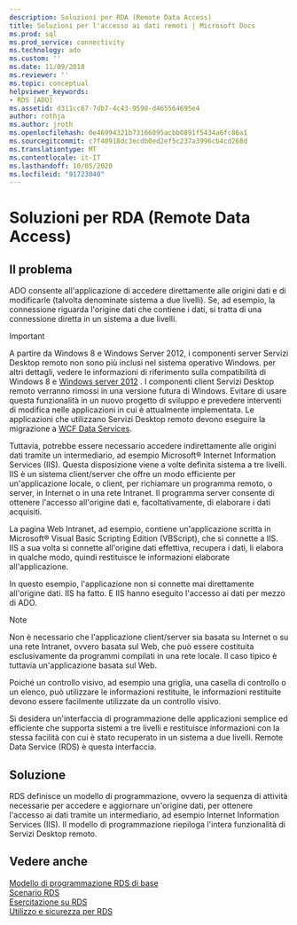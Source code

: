```yaml
---
description: Soluzioni per RDA (Remote Data Access)
title: Soluzioni per l'accesso ai dati remoti | Microsoft Docs
ms.prod: sql
ms.prod_service: connectivity
ms.technology: ado
ms.custom: ''
ms.date: 11/09/2018
ms.reviewer: ''
ms.topic: conceptual
helpviewer_keywords:
- RDS [ADO]
ms.assetid: d311cc67-7db7-4c43-9590-d465564695e4
author: rothja
ms.author: jroth
ms.openlocfilehash: 0e46994321b73166095acbb0891f5434a6fc86a1
ms.sourcegitcommit: c7f40918dc3ecdb0ed2ef5c237a3996cb4cd268d
ms.translationtype: MT
ms.contentlocale: it-IT
ms.lasthandoff: 10/05/2020
ms.locfileid: "91723040"
---
```

# <a name="solutions-for-remote-data-access"></a>Soluzioni per RDA (Remote Data Access)
## <a name="the-issue"></a>Il problema  
 ADO consente all'applicazione di accedere direttamente alle origini dati e di modificarle (talvolta denominate sistema a due livelli). Se, ad esempio, la connessione riguarda l'origine dati che contiene i dati, si tratta di una connessione diretta in un sistema a due livelli.  
  
> [!IMPORTANT]
>  A partire da Windows 8 e Windows Server 2012, i componenti server Servizi Desktop remoto non sono più inclusi nel sistema operativo Windows. per altri dettagli, vedere le informazioni di riferimento sulla compatibilità di Windows 8 e [Windows server 2012](https://www.microsoft.com/download/details.aspx?id=27416) . I componenti client Servizi Desktop remoto verranno rimossi in una versione futura di Windows. Evitare di usare questa funzionalità in un nuovo progetto di sviluppo e prevedere interventi di modifica nelle applicazioni in cui è attualmente implementata. Le applicazioni che utilizzano Servizi Desktop remoto devono eseguire la migrazione a [WCF Data Services](/dotnet/framework/wcf/).  
  
 Tuttavia, potrebbe essere necessario accedere indirettamente alle origini dati tramite un intermediario, ad esempio Microsoft® Internet Information Services (IIS). Questa disposizione viene a volte definita sistema a tre livelli. IIS è un sistema client/server che offre un modo efficiente per un'applicazione locale, o client, per richiamare un programma remoto, o server, in Internet o in una rete Intranet. Il programma server consente di ottenere l'accesso all'origine dati e, facoltativamente, di elaborare i dati acquisiti.  
  
 La pagina Web Intranet, ad esempio, contiene un'applicazione scritta in Microsoft® Visual Basic Scripting Edition (VBScript), che si connette a IIS. IIS a sua volta si connette all'origine dati effettiva, recupera i dati, li elabora in qualche modo, quindi restituisce le informazioni elaborate all'applicazione.  
  
 In questo esempio, l'applicazione non si connette mai direttamente all'origine dati. IIS ha fatto. E IIS hanno eseguito l'accesso ai dati per mezzo di ADO.  
  
> [!NOTE]
>  Non è necessario che l'applicazione client/server sia basata su Internet o su una rete Intranet, ovvero basata sul Web, che può essere costituita esclusivamente da programmi compilati in una rete locale. Il caso tipico è tuttavia un'applicazione basata sul Web.  
  
 Poiché un controllo visivo, ad esempio una griglia, una casella di controllo o un elenco, può utilizzare le informazioni restituite, le informazioni restituite devono essere facilmente utilizzate da un controllo visivo.  
  
 Si desidera un'interfaccia di programmazione delle applicazioni semplice ed efficiente che supporta sistemi a tre livelli e restituisce informazioni con la stessa facilità con cui è stato recuperato in un sistema a due livelli. Remote Data Service (RDS) è questa interfaccia.  
  
## <a name="the-solution"></a>Soluzione  
 RDS definisce un modello di programmazione, ovvero la sequenza di attività necessarie per accedere e aggiornare un'origine dati, per ottenere l'accesso ai dati tramite un intermediario, ad esempio Internet Information Services (IIS). Il modello di programmazione riepiloga l'intera funzionalità di Servizi Desktop remoto.  
  
## <a name="see-also"></a>Vedere anche  
 [Modello di programmazione RDS di base](./basic-rds-programming-model.md)   
 [Scenario RDS](./rds-scenario.md)   
 [Esercitazione su RDS](./rds-tutorial.md)   
 [Utilizzo e sicurezza per RDS](./rds-usage-and-security.md)